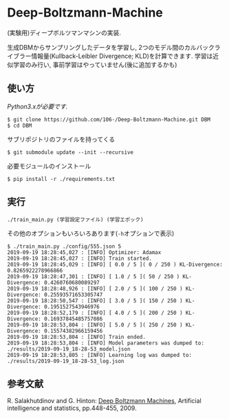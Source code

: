 Deep-Boltzmann-Machine
===
(実験用)ディープボルツマンマシンの実装.

生成DBMからサンプリングしたデータを学習し, 2つのモデル間のカルバックライブラー情報量(Kullback-Leibler Divergence; KLD)を計算できます. 学習は近似学習のみ行い, 事前学習はやっていません(後に追加するかも)

## 使い方
_Python3.xが必要です._
```
$ git clone https://github.com/106-/Deep-Boltzmann-Machine.git DBM
$ cd DBM
```
サブリポジトリのファイルを持ってくる
```
$ git submodule update --init --recursive
```
必要モジュールのインストール
```
$ pip install -r ./requirements.txt
```

## 実行
```
./train_main.py (学習設定ファイル) (学習エポック)
```
その他のオプションもいろいろあります(`-h`オプションで表示)
```
$ ./train_main.py ./config/555.json 5
2019-09-19 18:28:45,027 : [INFO] Optimizer: Adamax
2019-09-19 18:28:45,027 : [INFO] Train started.
2019-09-19 18:28:45,029 : [INFO] [ 0.0 / 5 ]( 0 / 250 ) KL-Divergence: 0.8265922278966866
2019-09-19 18:28:47,301 : [INFO] [ 1.0 / 5 ]( 50 / 250 ) KL-Divergence: 0.4260760680089297
2019-09-19 18:28:48,926 : [INFO] [ 2.0 / 5 ]( 100 / 250 ) KL-Divergence: 0.25593571653305747
2019-09-19 18:28:50,547 : [INFO] [ 3.0 / 5 ]( 150 / 250 ) KL-Divergence: 0.1951527543946976
2019-09-19 18:28:52,179 : [INFO] [ 4.0 / 5 ]( 200 / 250 ) KL-Divergence: 0.16937845485757086
2019-09-19 18:28:53,804 : [INFO] [ 5.0 / 5 ]( 250 / 250 ) KL-Divergence: 0.15574382966159456
2019-09-19 18:28:53,804 : [INFO] Train ended.
2019-09-19 18:28:53,804 : [INFO] Model parameters was dumped to: ./results/2019-09-19_18-28-53_model.json
2019-09-19 18:28:53,805 : [INFO] Learning log was dumped to: ./results/2019-09-19_18-28-53_log.json
```

## 参考文献
R. Salakhutdinov and G. Hinton: [Deep Boltzmann Machines](http://proceedings.mlr.press/v5/salakhutdinov09a/salakhutdinov09a.pdf), Artificial intelligence and statistics, pp.448-455, 2009.